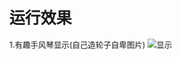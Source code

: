 # 运行效果
 1.有趣手风琴显示(自己造轮子自卑图片)
  ![显示](http://114.215.91.58/Blog//static/userImages/20180507/1525678635177057436.jpg)

